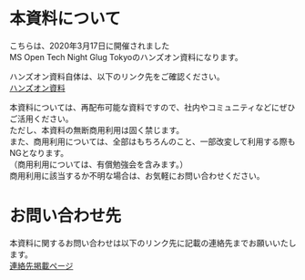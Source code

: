 # 本資料について

こちらは、2020年3月17日に開催されました<br>
MS Open Tech Night Glug Tokyoのハンズオン資料になります。<br>

ハンズオン資料自体は、以下のリンク先をご確認ください。<br>
[ハンズオン資料](https://github.com/rnakamuramartiny/20200316_MSOpenTechNightGlugTokyo/blob/master/Handson.md)

本資料については、再配布可能な資料ですので、社内やコミュニティなどにぜひご活用ください。<br>
ただし、本資料の無断商用利用は固く禁じます。<br>
また、商用利用については、全部はもちろんのこと、一部改変して利用する際もNGとなります。<br>
（商用利用については、有償勉強会を含みます。）<br>
商用利用に該当するか不明な場合は、お気軽にお問い合わせください。<br>

# お問い合わせ先

本資料に関するお問い合わせは以下のリンク先に記載の連絡先までお願いいたします。<br>
[連絡先掲載ページ](http://bit.ly/Sentreseau_CTO_Info)
